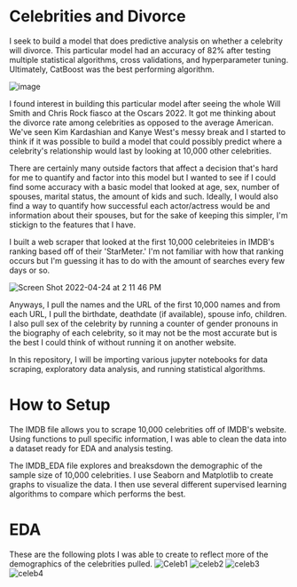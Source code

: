 # Celebrities and Divorce
I seek to build a model that does predictive analysis on whether a celebrity will divorce. This particular model had an accuracy of 82% after testing multiple statistical algorithms, cross validations, and hyperparameter tuning. Ultimately, CatBoost was the best performing algorithm.

![image](https://user-images.githubusercontent.com/98020536/164996702-16401f30-e746-4e3a-ac3b-ba5d3721ca3a.png)

I found interest in building this particular model after seeing the whole Will Smith and Chris Rock fiasco at the Oscars 2022. It got me thinking about the divorce rate among celebrities as opposed to the average American. We've seen Kim Kardashian and Kanye West's messy break and I started to think if it was possible to build a model that could possibly predict where a celebrity's relationship would last by looking at 10,000 other celebrities. 

There are certainly many outside factors that affect a decision that's hard for me to quantify and factor into this model but I wanted to see if I could find some accuracy with a basic model that looked at age, sex, number of spouses, marital status, the amount of kids and such. Ideally, I would also find a way to quantify how successful each actor/actress would be and information about their spouses, but for the sake of keeping this simpler, I'm stickign to the features that I have. 

I built a web scraper that looked at the first 10,000 celebriteies in IMDB's ranking based off of their 'StarMeter.' I'm not familiar with how that ranking occurs but I'm guessing it has to do with the amount of searches every few days or so. 

![Screen Shot 2022-04-24 at 2 11 46 PM](https://user-images.githubusercontent.com/98020536/164996746-3175bbc8-b555-44e8-b614-c6ef755a225f.png)

Anyways, I pull the names and the URL of the first 10,000 names and from each URL, I pull the birthdate, deathdate (if available), spouse info, children. I also pull sex of the celebrity by running a counter of gender pronouns in the biography of each celebrity, so it may not be the most accurate but is the best I could think of without running it on another website.

In this repository, I will be importing various jupyter notebooks for data scraping, exploratory data analysis, and running statistical algorithms.


# How to Setup
The IMDB file allows you to scrape 10,000 celebrities off of IMDB's website. Using functions to pull specific information, I was able to clean the data into a dataset ready for EDA and analysis testing. 

The IMDB_EDA file explores and breaksdown the demographic of the sample size of 10,000 celebrities. I use Seaborn and Matplotlib to create graphs to visualize the data. I then use several different supervised learning algorithms to compare which performs the best. 

# EDA
These are the following plots I was able to create to reflect more of the demographics of the celebrities pulled.
![Celeb1](https://user-images.githubusercontent.com/98020536/164996883-71492513-8fe8-489f-8d36-43bdecb58b93.png)
![celeb2](https://user-images.githubusercontent.com/98020536/164996923-3be26f5d-2f8e-4908-bd4f-8c1e19c243c9.png)
![celeb3](https://user-images.githubusercontent.com/98020536/164996928-beb676ca-afb1-4094-b5d5-d569e7485fcf.png)
![celeb4](https://user-images.githubusercontent.com/98020536/164996929-b0a250c7-04d9-4593-a817-b055de684a6e.png)





